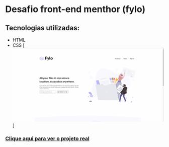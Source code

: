 # Desafio front-end menthor (fylo)
## Tecnologias utilizadas:
- HTML
- CSS
[<img src="src/image/projeto-front-end-menthor-fylo.gif" alt="imagem gif do projeto">]

### [Clique aqui para ver o projeto real](https://fylo-with-two.vercel.app/) 
